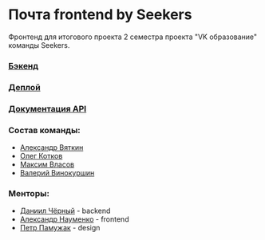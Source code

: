 # Почта frontend by Seekers

Фронтенд для итогового проекта 2 семестра проекта "VK образование" команды Seekers.

### [Бэкенд](https://github.com/go-park-mail-ru/2023_1_Seekers)
### [Деплой](https://mailbx.ru/)
### [Документация API](http://89.208.197.150:8001/swagger/index.html#/)

### Состав команды:
- [Александр Вяткин](https://github.com/MoraPresence)
- [Олег Котков](https://github.com/Ogrebatel)
- [Максим Власов](https://github.com/dyndtikj)
- [Валерий Винокуршин](https://github.com/vvinokurshin)

### Менторы:
- [Даниил Чёрный](https://github.com/Dellvin) - backend
- [Александр Науменко](https://github.com/sashanau) - frontend
- [Петр Памужак](https://github.com/mars444) - design 
